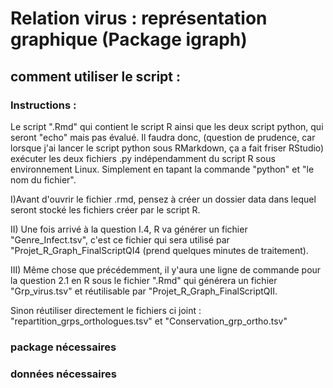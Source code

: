 # Relation virus : représentation graphique (Package igraph)

## comment utiliser le script :

### Instructions : 

Le script ".Rmd" qui contient le script R ainsi que les deux script python, qui seront "echo" mais pas évalué. Il faudra donc, (question de prudence, car lorsque j'ai lancer le script python sous RMarkdown, ça a fait friser RStudio) exécuter les deux fichiers .py indépendamment du script R sous environnement Linux. Simplement en tapant la commande "python" et "le nom du fichier".

I)Avant d'ouvrir le fichier .rmd, pensez à créer un dossier data dans lequel seront stocké les fichiers créer par le script R.

II) Une fois arrivé à la question I.4, R va générer un fichier "Genre_Infect.tsv", c'est ce fichier qui sera utilisé par "Projet_R_Graph_FinalScriptQI4 (prend quelques minutes de traitement).

III) Même chose que précédemment, il y'aura une ligne de commande pour la question 2.1 en R sous le fichier ".Rmd" qui générera un fichier "Grp_virus.tsv" et réutilisable par "Projet_R_Graph_FinalScriptQII.

Sinon réutiliser directement le fichiers ci joint : "repartition_grps_orthologues.tsv" et "Conservation_grp_ortho.tsv"


### package nécessaires 

### données nécessaires